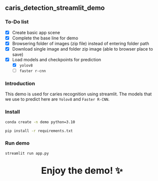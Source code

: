 ## caris_detection_streamlit_demo

### To-Do list
- [x] Create basic app scene
- [x] Complete the base line for demo
- [x] Browsering folder of images (zip file) instead of entering folder path
- [x] Download single image and folder zip image (able to browser place to save)
- [x] Load models and checkpoints for prediction
    - [x] `yolov8`
    - [ ] `faster r-cnn`
### Introduction
This demo is used for caries recognition using streamlit. The models that we use to predict here are `Yolov8` and `Faster R-CNN`.

### Install

```bash
conda create -n demo python=3.10
```

```bash
pip install -r requirements.txt
```

### Run demo
```bash
streamlit run app.py
```


<p align="center" style="font-size: 30px;">
  <strong>Enjoy the demo! ✨</strong>
</p>

